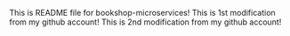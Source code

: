 This is README file for bookshop-microservices!
This is 1st modification from my github account!
This is 2nd modification from my github account!
